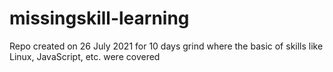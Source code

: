 # missingskill-learning
Repo created on 26 July 2021 for 10 days grind where the basic of skills like Linux, JavaScript, etc. were covered 
